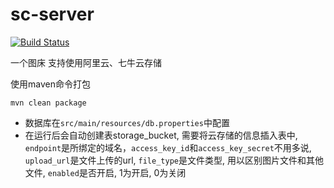 sc-server
=========
[![Build Status](https://drone.io/github.com/chocotan/sc-server/status.png)](https://drone.io/github.com/chocotan/sc-server/latest)


一个图床
支持使用阿里云、七牛云存储



使用maven命令打包
```
mvn clean package
```
* 数据库在```src/main/resources/db.properties```中配置
* 在运行后会自动创建表storage_bucket, 需要将云存储的信息插入表中, ```endpoint```是所绑定的域名，```access_key_id```和```access_key_secret```不用多说, ```upload_url```是文件上传的url, ```file_type```是文件类型, 用以区别图片文件和其他文件, ```enabled```是否开启, 1为开启, 0为关闭

